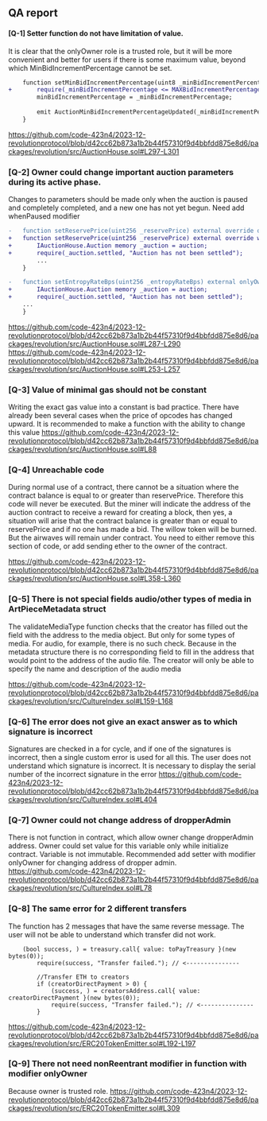 ## QA report



#### [Q-1] Setter function do not have limitation of value.
It is clear that the onlyOwner role is a trusted role, but it will be more convenient and better for users if there is some maximum value, beyond which MinBidIncrementPercentage cannot be set.
```diff
    function setMinBidIncrementPercentage(uint8 _minBidIncrementPercentage) external override onlyOwner {
+       require(_minBidIncrementPercentage <= MAXBidIncrementPercentage, "Too big value");
		minBidIncrementPercentage = _minBidIncrementPercentage;
		
        emit AuctionMinBidIncrementPercentageUpdated(_minBidIncrementPercentage);
    }
```
https://github.com/code-423n4/2023-12-revolutionprotocol/blob/d42cc62b873a1b2b44f57310f9d4bbfdd875e8d6/packages/revolution/src/AuctionHouse.sol#L297-L301

### [Q-2] Owner could change important auction parameters during its active phase.
Changes to parameters should be made only when the auction is paused and completely completed, and a new one has not yet begun. Need add whenPaused modifier

```diff
-   function setReservePrice(uint256 _reservePrice) external override onlyOwner {
+   function setReservePrice(uint256 _reservePrice) external override whenPaused onlyOwner {
+       IAuctionHouse.Auction memory _auction = auction;
+       require(_auction.settled, "Auction has not been settled");
        ...
    }

-   function setEntropyRateBps(uint256 _entropyRateBps) external onlyOwner {
+       IAuctionHouse.Auction memory _auction = auction;
+       require(_auction.settled, "Auction has not been settled");
    ...
    }
```
https://github.com/code-423n4/2023-12-revolutionprotocol/blob/d42cc62b873a1b2b44f57310f9d4bbfdd875e8d6/packages/revolution/src/AuctionHouse.sol#L287-L290
https://github.com/code-423n4/2023-12-revolutionprotocol/blob/d42cc62b873a1b2b44f57310f9d4bbfdd875e8d6/packages/revolution/src/AuctionHouse.sol#L253-L257

### [Q-3] Value of minimal gas should not be constant
Writing the exact gas value into a constant is bad practice. There have already been several cases when the price of opcodes has changed upward. It is recommended to make a function with the ability to change this value
https://github.com/code-423n4/2023-12-revolutionprotocol/blob/d42cc62b873a1b2b44f57310f9d4bbfdd875e8d6/packages/revolution/src/AuctionHouse.sol#L88

### [Q-4] Unreachable code
During normal use of a contract, there cannot be a situation where the contract balance is equal to or greater than reservePrice. Therefore this code will never be executed. But the miner will indicate the address of the auction contract to receive a reward for creating a block, then yes, a situation will arise that the contract balance is greater than or equal to reservePrice and if no one has made a bid. The willow token will be burned. But the airwaves will remain under contract. You need to either remove this section of code, or add sending ether to the owner of the contract.

https://github.com/code-423n4/2023-12-revolutionprotocol/blob/d42cc62b873a1b2b44f57310f9d4bbfdd875e8d6/packages/revolution/src/AuctionHouse.sol#L358-L360

### [Q-5] There is not special fields audio/other types of media in ArtPieceMetadata struct
The validateMediaType function checks that the creator has filled out the field with the address to the media object. But only for some types of media. For audio, for example, there is no such check. Because in the metadata structure there is no corresponding field to fill in the address that would point to the address of the audio file. The creator will only be able to specify the name and description of the audio media

https://github.com/code-423n4/2023-12-revolutionprotocol/blob/d42cc62b873a1b2b44f57310f9d4bbfdd875e8d6/packages/revolution/src/CultureIndex.sol#L159-L168

### [Q-6] The error does not give an exact answer as to which signature is incorrect
Signatures are checked in a for cycle, and if one of the signatures is incorrect, then a single custom error is used for all this. The user does not understand which signature is incorrect. It is necessary to display the serial number of the incorrect signature in the error
https://github.com/code-423n4/2023-12-revolutionprotocol/blob/d42cc62b873a1b2b44f57310f9d4bbfdd875e8d6/packages/revolution/src/CultureIndex.sol#L404

### [Q-7] Owner could not change address of dropperAdmin
There is not function in contract, which allow owner change dropperAdmin address. Owner could set value for this variable only while initialize contract. Variable is not immutable. Recommended add setter with modifier onlyOwner for changing address of dropper admin. 
https://github.com/code-423n4/2023-12-revolutionprotocol/blob/d42cc62b873a1b2b44f57310f9d4bbfdd875e8d6/packages/revolution/src/CultureIndex.sol#L78

### [Q-8] The same error for 2 different transfers
The function has 2 messages that have the same reverse message. The user will not be able to understand which transfer did not work. 
```solidity
    (bool success, ) = treasury.call{ value: toPayTreasury }(new bytes(0));
        require(success, "Transfer failed."); // <---------------
      
        //Transfer ETH to creators
        if (creatorDirectPayment > 0) {
            (success, ) = creatorsAddress.call{ value: creatorDirectPayment }(new bytes(0));
            require(success, "Transfer failed."); // <---------------
        }
```
https://github.com/code-423n4/2023-12-revolutionprotocol/blob/d42cc62b873a1b2b44f57310f9d4bbfdd875e8d6/packages/revolution/src/ERC20TokenEmitter.sol#L192-L197

### [Q-9] There not need nonReentrant modifier in function with modifier onlyOwner
Because owner is trusted role. 
https://github.com/code-423n4/2023-12-revolutionprotocol/blob/d42cc62b873a1b2b44f57310f9d4bbfdd875e8d6/packages/revolution/src/ERC20TokenEmitter.sol#L309